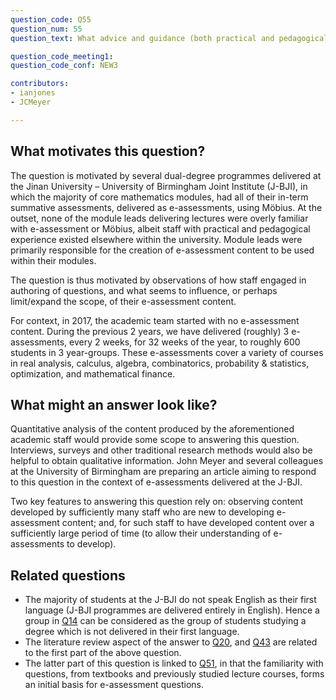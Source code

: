 ```yaml
---
question_code: Q55 
question_num: 55 
question_text: What advice and guidance (both practical and pedagogical) is available to mathematics lecturers about using e-assessment in their courses, and to what extent do they engage with it? 

question_code_meeting1:  
question_code_conf: NEW3 

contributors: 
- ianjones
- JCMeyer

---
```


## What motivates this question?

The question is motivated by several dual-degree programmes delivered at the Jinan University – University of Birmingham Joint Institute (J-BJI), in which the majority of core mathematics modules, had all of their in-term summative assessments, delivered as e-assessments, using Möbius. At the outset, none of the module leads delivering lectures were overly familiar with e-assessment or Möbius, albeit staff with practical and pedagogical experience existed elsewhere within the university. Module leads were primarily responsible for the creation of e-assessment content to be used within their modules.  

The question is thus motivated by observations of how staff engaged in authoring of questions, and what seems to influence, or perhaps limit/expand the scope, of their e-assessment content.

For context, in 2017, the academic team started with no e-assessment content. During the previous 2 years, we have delivered (roughly) 3 e-assessments, every 2 weeks, for 32 weeks of the year, to roughly 600 students in 3 year-groups. These e-assessments cover a variety of courses in real analysis, calculus, algebra, combinatorics, probability & statistics, optimization, and mathematical finance. 
  

## What might an answer look like?

Quantitative analysis of the content produced by the aforementioned academic staff would provide some scope to answering this question. Interviews, surveys and other traditional research methods would also be helpful to obtain qualitative information. John Meyer and several colleagues at the University of Birmingham are preparing an article aiming to respond to this question in the context of e-assessments delivered at the J-BJI. 

Two key features to answering this question rely on: observing content developed by sufficiently many staff who are new to developing e-assessment content; and, for such staff to have developed content over a sufficiently large period of time (to allow their understanding of e-assessments to develop).

## Related questions

* The majority of students at the J-BJI do not speak English as their first language (J-BJI programmes are delivered entirely in English). Hence a group in [Q14](Q14) can be considered as the group of students studying a degree which is not delivered in their first language. 
* The literature review aspect of the answer to [Q20](Q20), and  [Q43](Q43) are related to the first part of the above question.
* The latter part of this question is linked to [Q51](Q51), in that the familiarity with questions, from textbooks and previously studied lecture courses, forms an initial basis for e-assessment questions.

